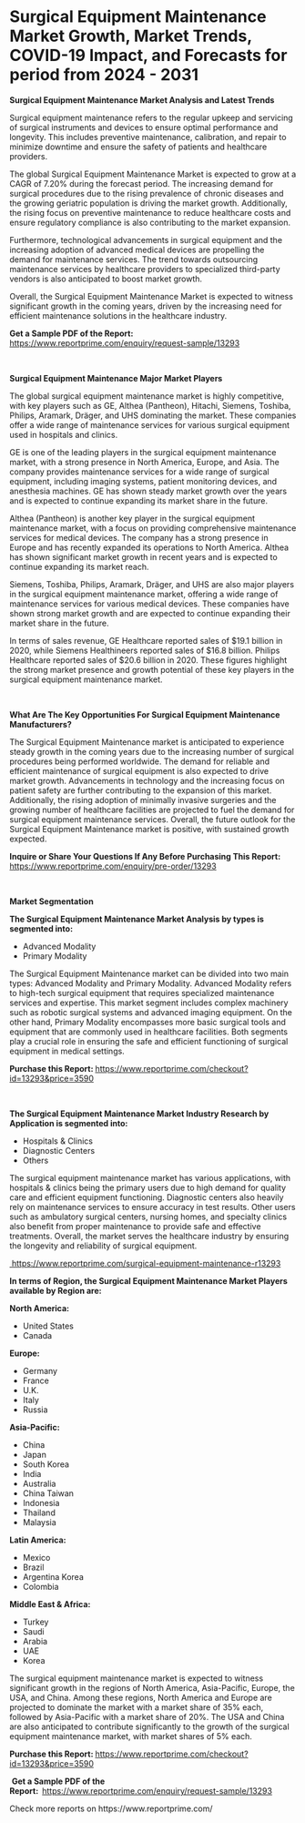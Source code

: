 <p><h1>Surgical Equipment Maintenance Market Growth, Market Trends, COVID-19 Impact, and Forecasts for period from 2024 - 2031</h1></p><p><strong>Surgical Equipment Maintenance Market Analysis and Latest Trends</strong></p>
<p><p>Surgical equipment maintenance refers to the regular upkeep and servicing of surgical instruments and devices to ensure optimal performance and longevity. This includes preventive maintenance, calibration, and repair to minimize downtime and ensure the safety of patients and healthcare providers.</p><p>The global Surgical Equipment Maintenance Market is expected to grow at a CAGR of 7.20% during the forecast period. The increasing demand for surgical procedures due to the rising prevalence of chronic diseases and the growing geriatric population is driving the market growth. Additionally, the rising focus on preventive maintenance to reduce healthcare costs and ensure regulatory compliance is also contributing to the market expansion.</p><p>Furthermore, technological advancements in surgical equipment and the increasing adoption of advanced medical devices are propelling the demand for maintenance services. The trend towards outsourcing maintenance services by healthcare providers to specialized third-party vendors is also anticipated to boost market growth.</p><p>Overall, the Surgical Equipment Maintenance Market is expected to witness significant growth in the coming years, driven by the increasing need for efficient maintenance solutions in the healthcare industry.</p></p>
<p><strong>Get a Sample PDF of the Report:&nbsp;</strong> <a href="https://www.reportprime.com/enquiry/request-sample/13293">https://www.reportprime.com/enquiry/request-sample/13293</a></p>
<p>&nbsp;</p>
<p><strong>Surgical Equipment Maintenance Major Market Players</strong></p>
<p><p>The global surgical equipment maintenance market is highly competitive, with key players such as GE, Althea (Pantheon), Hitachi, Siemens, Toshiba, Philips, Aramark, Dräger, and UHS dominating the market. These companies offer a wide range of maintenance services for various surgical equipment used in hospitals and clinics.</p><p>GE is one of the leading players in the surgical equipment maintenance market, with a strong presence in North America, Europe, and Asia. The company provides maintenance services for a wide range of surgical equipment, including imaging systems, patient monitoring devices, and anesthesia machines. GE has shown steady market growth over the years and is expected to continue expanding its market share in the future.</p><p>Althea (Pantheon) is another key player in the surgical equipment maintenance market, with a focus on providing comprehensive maintenance services for medical devices. The company has a strong presence in Europe and has recently expanded its operations to North America. Althea has shown significant market growth in recent years and is expected to continue expanding its market reach.</p><p>Siemens, Toshiba, Philips, Aramark, Dräger, and UHS are also major players in the surgical equipment maintenance market, offering a wide range of maintenance services for various medical devices. These companies have shown strong market growth and are expected to continue expanding their market share in the future.</p><p>In terms of sales revenue, GE Healthcare reported sales of $19.1 billion in 2020, while Siemens Healthineers reported sales of $16.8 billion. Philips Healthcare reported sales of $20.6 billion in 2020. These figures highlight the strong market presence and growth potential of these key players in the surgical equipment maintenance market.</p></p>
<p>&nbsp;</p>
<p><strong>What Are The Key Opportunities For Surgical Equipment Maintenance Manufacturers?</strong></p>
<p><p>The Surgical Equipment Maintenance market is anticipated to experience steady growth in the coming years due to the increasing number of surgical procedures being performed worldwide. The demand for reliable and efficient maintenance of surgical equipment is also expected to drive market growth. Advancements in technology and the increasing focus on patient safety are further contributing to the expansion of this market. Additionally, the rising adoption of minimally invasive surgeries and the growing number of healthcare facilities are projected to fuel the demand for surgical equipment maintenance services. Overall, the future outlook for the Surgical Equipment Maintenance market is positive, with sustained growth expected.</p></p>
<p><strong>Inquire or Share Your Questions If Any Before Purchasing This Report:</strong> <a href="https://www.reportprime.com/enquiry/pre-order/13293">https://www.reportprime.com/enquiry/pre-order/13293</a></p>
<p>&nbsp;</p>
<p><strong>Market Segmentation</strong></p>
<p><strong>The Surgical Equipment Maintenance Market Analysis by types is segmented into:</strong></p>
<p><ul><li>Advanced Modality</li><li>Primary Modality</li></ul></p>
<p><p>The Surgical Equipment Maintenance market can be divided into two main types: Advanced Modality and Primary Modality. Advanced Modality refers to high-tech surgical equipment that requires specialized maintenance services and expertise. This market segment includes complex machinery such as robotic surgical systems and advanced imaging equipment. On the other hand, Primary Modality encompasses more basic surgical tools and equipment that are commonly used in healthcare facilities. Both segments play a crucial role in ensuring the safe and efficient functioning of surgical equipment in medical settings.</p></p>
<p><strong>Purchase this Report:&nbsp;</strong><a href="https://www.reportprime.com/checkout?id=13293&price=3590">https://www.reportprime.com/checkout?id=13293&price=3590</a></p>
<p>&nbsp;</p>
<p><strong>The Surgical Equipment Maintenance Market Industry Research by Application is segmented into:</strong></p>
<p><ul><li>Hospitals & Clinics</li><li>Diagnostic Centers</li><li>Others</li></ul></p>
<p><p>The surgical equipment maintenance market has various applications, with hospitals & clinics being the primary users due to high demand for quality care and efficient equipment functioning. Diagnostic centers also heavily rely on maintenance services to ensure accuracy in test results. Other users such as ambulatory surgical centers, nursing homes, and specialty clinics also benefit from proper maintenance to provide safe and effective treatments. Overall, the market serves the healthcare industry by ensuring the longevity and reliability of surgical equipment.</p></p>
<p><a href="https://www.reportprime.com/surgical-equipment-maintenance-r13293">&nbsp;https://www.reportprime.com/surgical-equipment-maintenance-r13293</a></p>
<p><strong>In terms of Region, the Surgical Equipment Maintenance Market Players available by Region are:</strong></p>
<p>
    <p> <strong> North America: </strong>
        <ul>
            <li>United States</li>
            <li>Canada</li>
        </ul>
        </p> 
    <p> <strong> Europe: </strong>
        <ul>
            <li>Germany</li>
            <li>France</li>
            <li>U.K.</li>
            <li>Italy</li>
            <li>Russia</li>
        </ul>
        </p> 
    <p> <strong> Asia-Pacific: </strong>
        <ul>
            <li>China</li>
            <li>Japan</li>
            <li>South Korea</li>
            <li>India</li>
            <li>Australia</li>
            <li>China Taiwan</li>
            <li>Indonesia</li>
            <li>Thailand</li>
            <li>Malaysia</li>
        </ul>
        </p> 
    <p> <strong> Latin America: </strong>
        <ul>
            <li>Mexico</li>
            <li>Brazil</li>
            <li>Argentina Korea</li>
            <li>Colombia</li>
        </ul>
        </p> 
    <p> <strong> Middle East & Africa: </strong>
        <ul>
            <li>Turkey</li>
            <li>Saudi</li>
            <li>Arabia</li>
            <li>UAE</li>
            <li>Korea</li>
        </ul>
    </p>
    </p>
<p><p>The surgical equipment maintenance market is expected to witness significant growth in the regions of North America, Asia-Pacific, Europe, the USA, and China. Among these regions, North America and Europe are projected to dominate the market with a market share of 35% each, followed by Asia-Pacific with a market share of 20%. The USA and China are also anticipated to contribute significantly to the growth of the surgical equipment maintenance market, with market shares of 5% each.</p></p>
<p><strong>Purchase this Report: </strong><a href="https://www.reportprime.com/checkout?id=13293&price=3590">https://www.reportprime.com/checkout?id=13293&price=3590</a></p>
<p>&nbsp;<strong>Get a Sample PDF of the Report:&nbsp;&nbsp;</strong><a href="https://www.reportprime.com/enquiry/request-sample/13293">https://www.reportprime.com/enquiry/request-sample/13293</a></p>
<p><strong></strong></p>
<p>Check more reports on https://www.reportprime.com/</p>